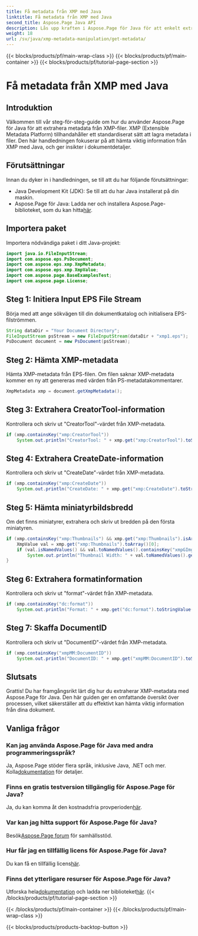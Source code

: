 ```yaml
---
title: Få metadata från XMP med Java
linktitle: Få metadata från XMP med Java
second_title: Aspose.Page Java API
description: Lås upp kraften i Aspose.Page för Java för att enkelt extrahera XMP-metadata. Lyft dokumentanalys med vår steg-för-steg-guide!
weight: 18
url: /sv/java/xmp-metadata-manipulation/get-metadata/
---
```


{{< blocks/products/pf/main-wrap-class >}}
{{< blocks/products/pf/main-container >}}
{{< blocks/products/pf/tutorial-page-section >}}

# Få metadata från XMP med Java

## Introduktion
Välkommen till vår steg-för-steg-guide om hur du använder Aspose.Page för Java för att extrahera metadata från XMP-filer. XMP (Extensible Metadata Platform) tillhandahåller ett standardiserat sätt att lagra metadata i filer. Den här handledningen fokuserar på att hämta viktig information från XMP med Java, och ger insikter i dokumentdetaljer.
## Förutsättningar
Innan du dyker in i handledningen, se till att du har följande förutsättningar:
- Java Development Kit (JDK): Se till att du har Java installerat på din maskin.
-  Aspose.Page för Java: Ladda ner och installera Aspose.Page-biblioteket, som du kan hitta[här](https://releases.aspose.com/page/java/).
## Importera paket
Importera nödvändiga paket i ditt Java-projekt:
```java
import java.io.FileInputStream;
import com.aspose.eps.PsDocument;
import com.aspose.eps.xmp.XmpMetadata;
import com.aspose.eps.xmp.XmpValue;
import com.aspose.page.BaseExamplesTest;
import com.aspose.page.License;
```
## Steg 1: Initiera Input EPS File Stream
Börja med att ange sökvägen till din dokumentkatalog och initialisera EPS-filströmmen.
```java
String dataDir = "Your Document Directory";
FileInputStream psStream = new FileInputStream(dataDir + "xmp1.eps");
PsDocument document = new PsDocument(psStream);
```
## Steg 2: Hämta XMP-metadata
Hämta XMP-metadata från EPS-filen. Om filen saknar XMP-metadata kommer en ny att genereras med värden från PS-metadatakommentarer.
```java
XmpMetadata xmp = document.getXmpMetadata();
```
## Steg 3: Extrahera CreatorTool-information
Kontrollera och skriv ut "CreatorTool"-värdet från XMP-metadata.
```java
if (xmp.containsKey("xmp:CreatorTool"))
    System.out.println("CreatorTool: " + xmp.get("xmp:CreatorTool").toStringValue());
```
## Steg 4: Extrahera CreateDate-information
Kontrollera och skriv ut "CreateDate"-värdet från XMP-metadata.
```java
if (xmp.containsKey("xmp:CreateDate"))
    System.out.println("CreateDate: " + xmp.get("xmp:CreateDate").toStringValue());
```
## Steg 5: Hämta miniatyrbildsbredd
Om det finns miniatyrer, extrahera och skriv ut bredden på den första miniatyren.
```java
if (xmp.containsKey("xmp:Thumbnails") && xmp.get("xmp:Thumbnails").isArray()) {
    XmpValue val = xmp.get("xmp:Thumbnails").toArray()[0];
    if (val.isNamedValues() && val.toNamedValues().containsKey("xmpGImg:width"))
        System.out.println("Thumbnail Width: " + val.toNamedValues().get("xmpGImg:width").toInteger());
}
```
## Steg 6: Extrahera formatinformation
Kontrollera och skriv ut "format"-värdet från XMP-metadata.
```java
if (xmp.containsKey("dc:format"))
    System.out.println("Format: " + xmp.get("dc:format").toStringValue());
```
## Steg 7: Skaffa DocumentID
Kontrollera och skriv ut "DocumentID"-värdet från XMP-metadata.
```java
if (xmp.containsKey("xmpMM:DocumentID"))
    System.out.println("DocumentID: " + xmp.get("xmpMM:DocumentID").toStringValue());
```
## Slutsats
Grattis! Du har framgångsrikt lärt dig hur du extraherar XMP-metadata med Aspose.Page för Java. Den här guiden ger en omfattande översikt över processen, vilket säkerställer att du effektivt kan hämta viktig information från dina dokument.
## Vanliga frågor
### Kan jag använda Aspose.Page för Java med andra programmeringsspråk?
 Ja, Aspose.Page stöder flera språk, inklusive Java, .NET och mer. Kolla[dokumentation](https://reference.aspose.com/page/java/) för detaljer.
### Finns en gratis testversion tillgänglig för Aspose.Page för Java?
 Ja, du kan komma åt den kostnadsfria provperioden[här](https://releases.aspose.com/).
### Var kan jag hitta support för Aspose.Page för Java?
 Besök[Aspose.Page forum](https://forum.aspose.com/c/page/39) för samhällsstöd.
### Hur får jag en tillfällig licens för Aspose.Page för Java?
 Du kan få en tillfällig licens[här](https://purchase.aspose.com/temporary-license/).
### Finns det ytterligare resurser för Aspose.Page för Java?
 Utforska hela[dokumentation](https://reference.aspose.com/page/java/) och ladda ner biblioteket[här](https://releases.aspose.com/page/java/).
{{< /blocks/products/pf/tutorial-page-section >}}

{{< /blocks/products/pf/main-container >}}
{{< /blocks/products/pf/main-wrap-class >}}

{{< blocks/products/products-backtop-button >}}
